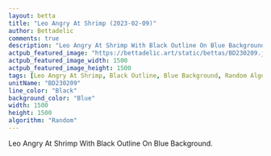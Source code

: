 ```yaml
---
layout: betta
title: "Leo Angry At Shrimp (2023-02-09)"
author: Bettadelic
comments: true
description: "Leo Angry At Shrimp With Black Outline On Blue Background."
actpub_featured_image: "https://bettadelic.art/static/bettas/BD230209.jpg"
actpub_featured_image_width: 1500
actpub_featured_image_height: 1500
tags: [Leo Angry At Shrimp, Black Outline, Blue Background, Random Algorithm, February 2023]
unitName: "BD230209"
line_color: "Black"
background_color: "Blue"
width: 1500
height: 1500
algorithm: "Random"
---
```


Leo Angry At Shrimp With Black Outline On Blue Background.
